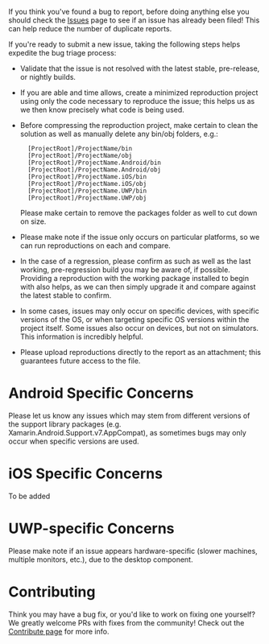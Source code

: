 If you think you've found a bug to report, before doing anything else you should check the [Issues](https://github.com/xamarin/XamarinCommunityToolkit/issues) page to see if an issue has already been filed! This can help reduce the number of duplicate reports.

If you're ready to submit a new issue, taking the following steps helps expedite the bug triage process:

* Validate that the issue is not resolved with the latest stable, pre-release, or nightly builds.

* If you are able and time allows, create a minimized reproduction project using only the code necessary to reproduce the issue; this helps us as we then know precisely what code is being used.

* Before compressing the reproduction project, make certain to clean the solution as well as manually delete any bin/obj folders, e.g.:

		[ProjectRoot]/ProjectName/bin
		[ProjectRoot]/ProjectName/obj
		[ProjectRoot]/ProjectName.Android/bin
		[ProjectRoot]/ProjectName.Android/obj
		[ProjectRoot]/ProjectName.iOS/bin
		[ProjectRoot]/ProjectName.iOS/obj
		[ProjectRoot]/ProjectName.UWP/bin
		[ProjectRoot]/ProjectName.UWP/obj
		
	Please make certain to remove the packages folder as well to cut down on size.

* Please make note if the issue only occurs on particular platforms, so we can run reproductions on each and compare.

* In the case of a regression, please confirm as such as well as the last working, pre-regression build you may be aware of, if possible. Providing a reproduction with the working package installed to begin with also helps, as we can then simply upgrade it and compare against the latest stable to confirm.

* In some cases, issues may only occur on specific devices, with specific versions of the OS, or when targeting specific OS versions within the project itself. Some issues also occur on devices, but not on simulators. This information is incredibly helpful.

* Please upload reproductions directly to the report as an attachment; this guarantees future access to the file.

# Android Specific Concerns #

Please let us know any issues which may stem from different versions of the support library packages (e.g. Xamarin.Android.Support.v7.AppCompat), as sometimes bugs may only occur when specific versions are used.

# iOS Specific Concerns #

To be added

# UWP-specific Concerns #

Please make note if an issue appears hardware-specific (slower machines, multiple monitors, etc.), due to the desktop component.

# Contributing #

Think you may have a bug fix, or you'd like to work on fixing one yourself? We greatly welcome PRs with fixes from the community! Check out the [Contribute page](Contributing.md) for more info.
